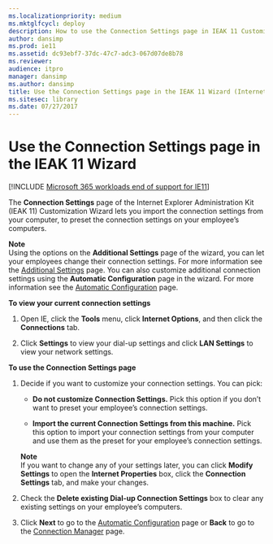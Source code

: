 ```yaml
---
ms.localizationpriority: medium
ms.mktglfcycl: deploy
description: How to use the Connection Settings page in IEAK 11 Customization Wizard to import and preset connection settings on your employee’s computers.
author: dansimp
ms.prod: ie11
ms.assetid: dc93ebf7-37dc-47c7-adc3-067d07de8b78
ms.reviewer: 
audience: itpro
manager: dansimp
ms.author: dansimp
title: Use the Connection Settings page in the IEAK 11 Wizard (Internet Explorer Administration Kit 11 for IT Pros)
ms.sitesec: library
ms.date: 07/27/2017
---
```



# Use the Connection Settings page in the IEAK 11 Wizard

[!INCLUDE [Microsoft 365 workloads end of support for IE11](../includes/microsoft-365-ie-end-of-support.md)]

The **Connection Settings** page of the Internet Explorer Administration Kit (IEAK 11) Customization Wizard lets you import the connection settings from your computer, to preset the connection settings on your employee’s computers.

**Note**<br>Using the options on the **Additional Settings** page of the wizard, you can let your employees change their connection settings. For more information see the [Additional Settings](additional-settings-ieak11-wizard.md) page. You can also customize additional connection settings using the **Automatic Configuration** page in the wizard. For more information see the [Automatic Configuration](auto-config-ieak11-wizard.md) page.

**To view your current connection settings**

1.  Open IE, click the **Tools** menu, click **Internet Options**, and then click the **Connections** tab.

2.  Click **Settings** to view your dial-up settings and click **LAN Settings** to view your network settings.

**To use the Connection Settings page**

1. Decide if you want to customize your connection settings. You can pick:

   -   **Do not customize Connection Settings.** Pick this option if you don’t want to preset your employee’s connection settings.

   -   **Import the current Connection Settings from this machine.** Pick this option to import your connection settings from your computer and use them as the preset for your employee’s connection settings.
 
   **Note**<br>If you want to change any of your settings later, you can click **Modify Settings** to open the **Internet Properties** box, click the **Connection Settings** tab, and make your changes.

2. Check the **Delete existing Dial-up Connection Settings** box to clear any existing settings on your employee’s computers.

3. Click **Next** to go to the [Automatic Configuration](auto-config-ieak11-wizard.md) page or **Back** to go to the [Connection Manager](connection-mgr-ieak11-wizard.md) page.

